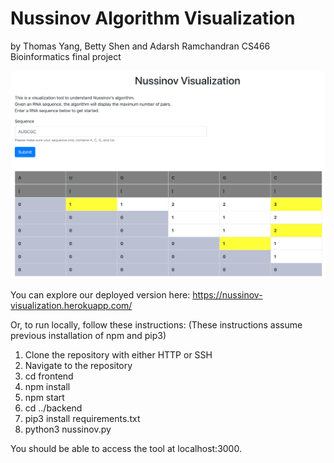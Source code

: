 # Nussinov Algorithm Visualization 
by Thomas Yang, Betty Shen and Adarsh Ramchandran 
CS466 Bioinformatics final project 

![Nussinov Screenshot](./nussinov-screenshot.png)

You can explore our deployed version here: https://nussinov-visualization.herokuapp.com/ 

Or, to run locally, follow these instructions: 
(These instructions assume previous installation of npm and pip3)
1. Clone the repository with either HTTP or SSH 
2. Navigate to the repository 
3. cd frontend 
4. npm install 
5. npm start 
6. cd ../backend 
7. pip3 install requirements.txt
8. python3 nussinov.py 

You should be able to access the tool at localhost:3000. 
